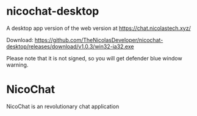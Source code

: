 # nicochat-desktop

A desktop app version of the web version at https://chat.nicolastech.xyz/


Download: 
https://github.com/TheNicolasDeveloper/nicochat-desktop/releases/download/v1.0.3/win32-ia32.exe

Please note that it is not signed, so you will get defender blue window warning.


# NicoChat
NicoChat is an revolutionary chat application
